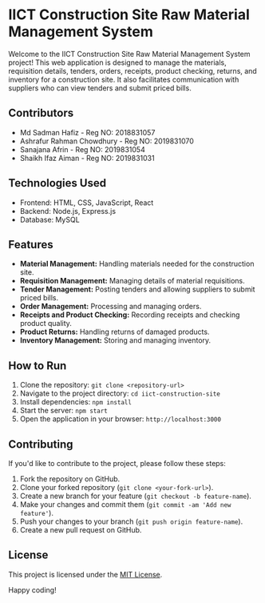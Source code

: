 # IICT Construction Site Raw Material Management System

Welcome to the IICT Construction Site Raw Material Management System project! This web application is designed to manage the materials, requisition details, tenders, orders, receipts, product checking, returns, and inventory for a construction site. It also facilitates communication with suppliers who can view tenders and submit priced bills.

## Contributors

- Md Sadman Hafiz - Reg NO: 2018831057
- Ashrafur Rahman Chowdhury - Reg NO: 2019831070
- Sanajana Afrin - Reg NO: 2019831054
- Shaikh Ifaz Aiman - Reg NO: 2019831031

## Technologies Used

- Frontend: HTML, CSS, JavaScript, React
- Backend: Node.js, Express.js
- Database: MySQL

## Features

- **Material Management:** Handling materials needed for the construction site.
- **Requisition Management:** Managing details of material requisitions.
- **Tender Management:** Posting tenders and allowing suppliers to submit priced bills.
- **Order Management:** Processing and managing orders.
- **Receipts and Product Checking:** Recording receipts and checking product quality.
- **Product Returns:** Handling returns of damaged products.
- **Inventory Management:** Storing and managing inventory.

## How to Run

1. Clone the repository: `git clone <repository-url>`
2. Navigate to the project directory: `cd iict-construction-site`
3. Install dependencies: `npm install`
4. Start the server: `npm start`
5. Open the application in your browser: `http://localhost:3000`

## Contributing

If you'd like to contribute to the project, please follow these steps:

1. Fork the repository on GitHub.
2. Clone your forked repository (`git clone <your-fork-url>`).
3. Create a new branch for your feature (`git checkout -b feature-name`).
4. Make your changes and commit them (`git commit -am 'Add new feature'`).
5. Push your changes to your branch (`git push origin feature-name`).
6. Create a new pull request on GitHub.

## License

This project is licensed under the [MIT License](LICENSE).

Happy coding!

